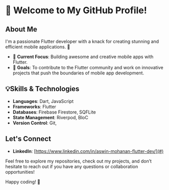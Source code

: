 # 👋 Welcome to My GitHub Profile!

## About Me

I'm a passionate Flutter developer with a knack for creating stunning and efficient mobile applications. 🚀

- 🌟 **Current Focus**: Building awesome and creative mobile apps with Flutter.
- 🎯 **Goals**: To contribute to the Flutter community and work on innovative projects that push the boundaries of mobile app development.


## 💡Skills & Technologies

- **Languages**: Dart, JavaScript
- **Frameworks**: Flutter
- **Databases**: Firebase Firestore, SQFLite
- **State Management**: Riverpod, BloC
- **Version Control**: Git,

## Let's Connect

- **LinkedIn**: [https://www.linkedin.com/in/aswin-mohanan-flutter-dev/](#)


Feel free to explore my repositories, check out my projects, and don’t hesitate to reach out if you have any questions or collaboration opportunities!

Happy coding! 🚀

<!---
aswinmohan24/aswinmohan24 is a ✨ special ✨ repository because its `README.md` (this file) appears on your GitHub profile.
You can click the Preview link to take a look at your changes.
--->

